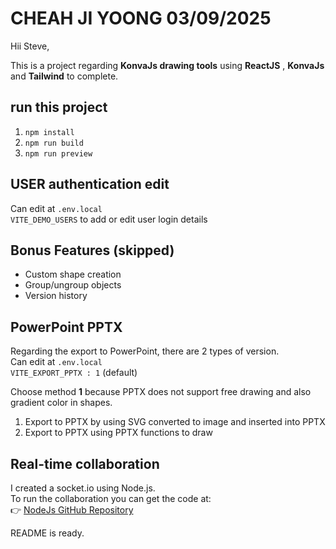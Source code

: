 # CHEAH JI YOONG 03/09/2025

Hii Steve,

This is a project regarding **KonvaJs drawing tools** using **ReactJS** , **KonvaJs** and **Tailwind** to complete.

## run this project
1. `npm install`  
2. `npm run build`  
3. `npm run preview`  

## **USER authentication edit**
Can edit at `.env.local`  
`VITE_DEMO_USERS` to add or edit user login details

## **Bonus Features** (skipped)
- Custom shape creation  
- Group/ungroup objects  
- Version history  

## **PowerPoint PPTX**
Regarding the export to PowerPoint, there are 2 types of version.  
Can edit at `.env.local`  
`VITE_EXPORT_PPTX : 1` (default)  

Choose method **1** because PPTX does not support free drawing and also gradient color in shapes.  

1. Export to PPTX by using SVG converted to image and inserted into PPTX  
2. Export to PPTX using PPTX functions to draw  

## **Real-time collaboration**
I created a socket.io using Node.js.  
To run the collaboration you can get the code at:  
👉 [NodeJs GitHub Repository](https://github.com/jiyoong1/NodeJs)  

README is ready.

